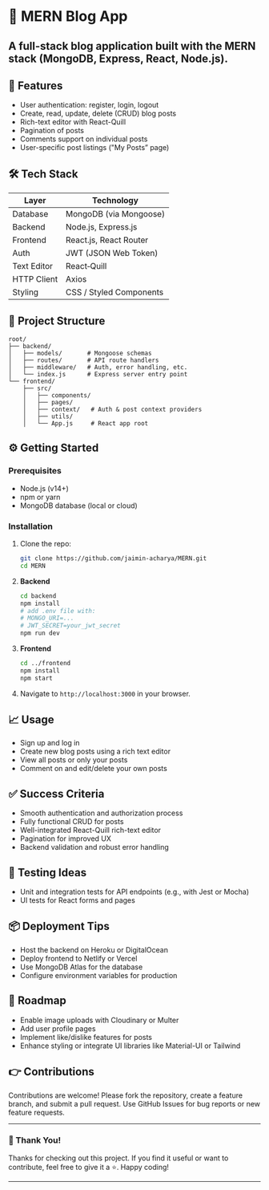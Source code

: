 # 🌟 MERN Blog App

**A full-stack blog application built with the MERN stack (MongoDB, Express, React, Node.js).**
---
## 🚀 Features

* User authentication: register, login, logout
* Create, read, update, delete (CRUD) blog posts
* Rich-text editor with React-Quill
* Pagination of posts
* Comments support on individual posts
* User-specific post listings ("My Posts” page)

## 🛠️ Tech Stack

| Layer       | Technology              |
| ----------- | ----------------------- |
| Database    | MongoDB (via Mongoose)  |
| Backend     | Node.js, Express.js     |
| Frontend    | React.js, React Router  |
| Auth        | JWT (JSON Web Token)    |
| Text Editor | React‑Quill             |
| HTTP Client | Axios                   |
| Styling     | CSS / Styled Components |

## 🧩 Project Structure

```
root/
├── backend/          
│   ├── models/       # Mongoose schemas
│   ├── routes/       # API route handlers
│   ├── middleware/   # Auth, error handling, etc.
│   └── index.js      # Express server entry point
└── frontend/
    ├── src/
    │   ├── components/
    │   ├── pages/
    │   ├── context/   # Auth & post context providers
    │   ├── utils/
    │   └── App.js     # React app root
```

## ⚙️ Getting Started

### Prerequisites

* Node.js (v14+)
* npm or yarn
* MongoDB database (local or cloud)

### Installation

1. Clone the repo:

   ```bash
   git clone https://github.com/jaimin-acharya/MERN.git
   cd MERN
   ```

2. **Backend**

   ```bash
   cd backend
   npm install
   # add .env file with:
   # MONGO_URI=...
   # JWT_SECRET=your_jwt_secret
   npm run dev
   ```

3. **Frontend**

   ```bash
   cd ../frontend
   npm install
   npm start
   ```

4. Navigate to `http://localhost:3000` in your browser.

## 📈 Usage

* Sign up and log in
* Create new blog posts using a rich text editor
* View all posts or only your posts
* Comment on and edit/delete your own posts

## ✅ Success Criteria

* Smooth authentication and authorization process
* Fully functional CRUD for posts
* Well-integrated React-Quill rich-text editor
* Pagination for improved UX
* Backend validation and robust error handling

## 🧪 Testing Ideas

* Unit and integration tests for API endpoints (e.g., with Jest or Mocha)
* UI tests for React forms and pages

## 📦 Deployment Tips

* Host the backend on Heroku or DigitalOcean
* Deploy frontend to Netlify or Vercel
* Use MongoDB Atlas for the database
* Configure environment variables for production

## 🎯 Roadmap

* Enable image uploads with Cloudinary or Multer
* Add user profile pages
* Implement like/dislike features for posts
* Enhance styling or integrate UI libraries like Material-UI or Tailwind

## 👉 Contributions

Contributions are welcome! Please fork the repository, create a feature branch, and submit a pull request. Use GitHub Issues for bug reports or new feature requests.

---

### 🎉 Thank You!

Thanks for checking out this project. If you find it useful or want to contribute, feel free to give it a ⭐️. Happy coding!

---

